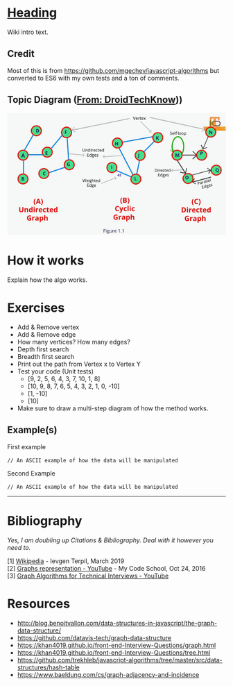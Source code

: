 # [Heading](wiki-link)
Wiki intro text.

## Credit
Most of this is from https://github.com/mgechev/javascript-algorithms but converted to ES6 with my own tests and a ton of comments.

## Topic Diagram ([From: DroidTechKnow](https://www.droidtechknow.com/programming/data-structure/an-introduction-to-graph-data-structure/)))
![placeholder](./diagram.jpg)

# How it works
Explain how the algo works. 

# Exercises
* Add & Remove vertex
* Add & Remove edge
* How many vertices? How many edges?
* Depth first search
* Breadth first search
* Print out the path from Vertex x to Vertex Y
* Test your code (Unit tests)
    * [9, 2, 5, 6, 4, 3, 7, 10, 1, 8]
    * [10, 9, 8, 7, 6, 5, 4, 3, 2, 1, 0, -10]
    * [1, -10]
    * [10]
* Make sure to draw a multi-step diagram of how the method works.

## Example(s)
First example
```
// An ASCII example of how the data will be manipulated
```

Second Example
```
// An ASCII example of how the data will be manipulated
```
___
# Bibliography
*Yes, I am doubling up Citations & Bibliography. Deal with it however you need to.* <br />

[1] [Wikipedia](https://en.wikipedia.org/wiki/Graph_(abstract_data_type)) - Ievgen Terpil, March 2019<br />
[2] [Graphs representation - YouTube](https://www.youtube.com/watch?v=k1wraWzqtvQ&index=10&list=PLLXdhg_r2hKA7DPDsunoDZ-Z769jWn4R8) - My Code School, Oct 24, 2016<br />
[3] [Graph Algorithms for Technical Interviews - YouTube](https://www.youtube.com/watch?v=tWVWeAqZ0WU)

# Resources
* http://blog.benoitvallon.com/data-structures-in-javascript/the-graph-data-structure/
* https://github.com/datavis-tech/graph-data-structure
* https://khan4019.github.io/front-end-Interview-Questions/graph.html
* https://khan4019.github.io/front-end-Interview-Questions/tree.html
* https://github.com/trekhleb/javascript-algorithms/tree/master/src/data-structures/hash-table
* https://www.baeldung.com/cs/graph-adjacency-and-incidence
